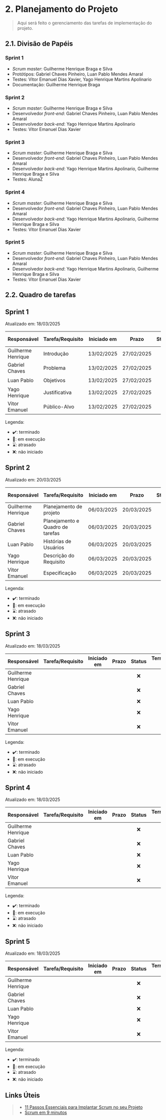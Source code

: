 # 2. Planejamento do Projeto

> Aqui será feito o gerenciamento das tarefas de implementação do projeto.

## 2.1. Divisão de Papéis

### Sprint 1
- _Scrum master_: Guilherme Henrique Braga e Silva
- Protótipos: Gabriel Chaves Pinheiro, Luan Pablo Mendes Amaral
- Testes: Vitor Emanuel Dias Xavier, Yago Henrique Martins Apolinario
- Documentação: Guilherme Henrique Braga

### Sprint 2
- _Scrum master_:  Guilherme Henrique Braga e Silva
- Desenvolvedor _front-end_: Gabriel Chaves Pinheiro, Luan Pablo Mendes Amaral
- Desenvolvedor _back-end_: Yago Henrique Martins Apolinario
- Testes: Vitor Emanuel Dias Xavier

### Sprint 3
- _Scrum master_: Guilherme Henrique Braga e Silva
- Desenvolvedor _front-end_: Gabriel Chaves Pinheiro, Luan Pablo Mendes Amaral
- Desenvolvedor _back-end_: Yago Henrique Martins Apolinario, Guilherme Henrique Braga e Silva
- Testes: AlunaZ

### Sprint 4
- _Scrum master_: Guilherme Henrique Braga e Silva
- Desenvolvedor _front-end_: Gabriel Chaves Pinheiro, Luan Pablo Mendes Amaral
- Desenvolvedor _back-end_: Yago Henrique Martins Apolinario, Guilherme Henrique Braga e Silva
- Testes: Vitor Emanuel Dias Xavier

### Sprint 5
- _Scrum master_: Guilherme Henrique Braga e Silva
- Desenvolvedor _front-end_: Gabriel Chaves Pinheiro, Luan Pablo Mendes Amaral
- Desenvolvedor _back-end_: Yago Henrique Martins Apolinario, Guilherme Henrique Braga e Silva
- Testes: Vitor Emanuel Dias Xavier

  
## 2.2. Quadro de tarefas

## Sprint 1

Atualizado em: 18/03/2025

| Responsável       | Tarefa/Requisito   | Iniciado em    | Prazo      | Status    | Terminado em |
| :----             |    :----           |      :----:    | :----:     | :----:    | :----:       |
| Guilherme Henrique| Introdução          | 13/02/2025     | 27/02/2025 | ✔️       | 27/02/2025    |
| Gabriel Chaves    | Problema           | 13/02/2025     | 27/02/2025 | ✔️       | 27/02/2025    |
| Luan Pablo        | Objetivos           | 13/02/2025     | 27/02/2025 | ✔️       | 27/02/2025    |
| Yago Henrique     | Justificativa           | 13/02/2025     | 27/02/2025 | ✔️       | 27/02/2025    |
| Vitor Emanuel     | Público-Alvo           | 13/02/2025     | 27/02/2025 | ✔️       | 27/02/2025    |

Legenda:
- ✔️: terminado
- 📝: em execução
- ⌛: atrasado
- ❌: não iniciado

  
## Sprint 2

Atualizado em: 20/03/2025

| Responsável       | Tarefa/Requisito        | Iniciado em    | Prazo      | Status    | Terminado em |
| :----             |    :----                |      :----:    | :----:     | :----:    | :----:       |
| Guilherme Henrique| Planejamento de projeto | 06/03/2025     | 20/03/2025 | ✔️       | 18/03/2025    |
| Gabriel Chaves    | Planejamento e Quadro de tarefas | 06/03/2025     | 20/03/2025 | ✔️       | 18/03/2025    |
| Luan Pablo        |  Histórias de Usuários           | 06/03/2025     | 20/03/2025 | ✔️       |  19/03/2025             |
| Yago Henrique     | Descrição do Requisito            | 06/03/2025     | 20/03/2025 | ✔️       | 19/03/2025    |
| Vitor Emanuel     | Especificação           | 06/03/2025     | 20/03/2025 | 📝       |               |

Legenda:
- ✔️: terminado
- 📝: em execução
- ⌛: atrasado
- ❌: não iniciado


## Sprint 3

Atualizado em: 18/03/2025

| Responsável       | Tarefa/Requisito        | Iniciado em    | Prazo      | Status    | Terminado em |
| :----             |    :----                |      :----:    | :----:     | :----:    | :----:       |
| Guilherme Henrique|                         |                |            | ❌        |              |
| Gabriel Chaves    |                         |                |            | ❌        |              |
| Luan Pablo        |                         |                |            | ❌        |              |
| Yago Henrique     |                         |                |            | ❌        |              |
| Vitor Emanuel     |                         |                |            | ❌        |              |

Legenda:
- ✔️: terminado
- 📝: em execução
- ⌛: atrasado
- ❌: não iniciado

## Sprint 4

Atualizado em: 18/03/2025

| Responsável       | Tarefa/Requisito        | Iniciado em    | Prazo      | Status    | Terminado em |
| :----             |    :----                |      :----:    | :----:     | :----:    | :----:       |
| Guilherme Henrique|                         |                |            | ❌        |              |
| Gabriel Chaves    |                         |                |            | ❌        |              |
| Luan Pablo        |                         |                |            | ❌        |              |
| Yago Henrique     |                         |                |            | ❌        |              |
| Vitor Emanuel     |                         |                |            | ❌        |              |

Legenda:
- ✔️: terminado
- 📝: em execução
- ⌛: atrasado
- ❌: não iniciado

## Sprint 5

Atualizado em: 18/03/2025

| Responsável       | Tarefa/Requisito        | Iniciado em    | Prazo      | Status    | Terminado em |
| :----             |    :----                |      :----:    | :----:     | :----:    | :----:       |
| Guilherme Henrique|                         |                |            | ❌        |              |
| Gabriel Chaves    |                         |                |            | ❌        |              |
| Luan Pablo        |                         |                |            | ❌        |              |
| Yago Henrique     |                         |                |            | ❌        |              |
| Vitor Emanuel     |                         |                |            | ❌        |              |

Legenda:
- ✔️: terminado
- 📝: em execução
- ⌛: atrasado
- ❌: não iniciado

  
## Links Úteis
> - [11 Passos Essenciais para Implantar Scrum no seu Projeto](https://mindmaster.com.br/scrum-11-passos/)
> - [Scrum em 9 minutos](https://www.youtube.com/watch?v=XfvQWnRgxG0)


